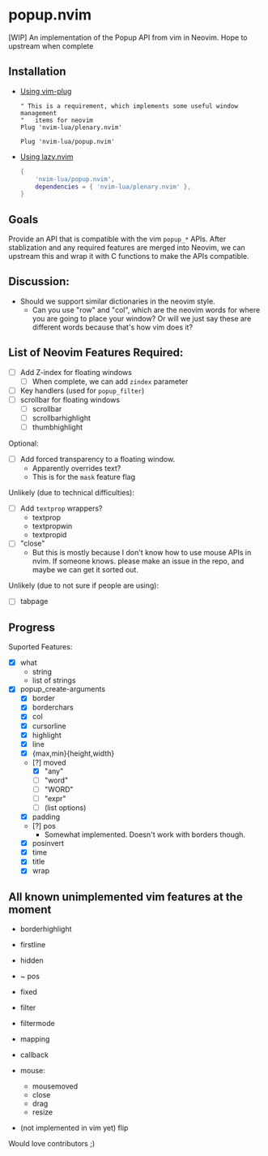# popup.nvim

[WIP] An implementation of the Popup API from vim in Neovim. Hope to upstream
when complete

## Installation

<ul>
<li><u>Using <a href="https://github.com/junegunn/vim-plug">vim-plug</a></u>

```vim
" This is a requirement, which implements some useful window management
"   items for neovim
Plug 'nvim-lua/plenary.nvim'

Plug 'nvim-lua/popup.nvim'
```

</li>

<li><u>Using <a href="https://github.com/folke/lazy.nvim">lazy.nvim</a></u>

```lua
{
    'nvim-lua/popup.nvim',
    dependencies = { 'nvim-lua/plenary.nvim' },
}
```
</li>
</ul>

## Goals

Provide an API that is compatible with the vim `popup_*` APIs. After
stablization and any required features are merged into Neovim, we can upstream
this and wrap it with C functions to make the APIs compatible.

## Discussion:

- Should we support similar dictionaries in the neovim style.
    - Can you use "row" and "col", which are the neovim words for where you are going to place your window? Or will we just say these are different words because that's how vim does it?

## List of Neovim Features Required:

- [ ] Add Z-index for floating windows
    - [ ] When complete, we can add `zindex` parameter
- [ ] Key handlers (used for `popup_filter`)
- [ ] scrollbar for floating windows
    - [ ] scrollbar
    - [ ] scrollbarhighlight
    - [ ] thumbhighlight

Optional:

- [ ] Add forced transparency to a floating window.
    - Apparently overrides text?
    - This is for the `mask` feature flag


Unlikely (due to technical difficulties):

- [ ] Add `textprop` wrappers?
    - textprop
    - textpropwin
    - textpropid
- [ ] "close"
    - But this is mostly because I don't know how to use mouse APIs in nvim. If someone knows. please make an issue in the repo, and maybe we can get it sorted out.

Unlikely (due to not sure if people are using):
- [ ] tabpage

## Progress

Suported Features:

- [x] what
    - string
    - list of strings
- [x] popup_create-arguments
    - [x] border
    - [x] borderchars
    - [x] col
    - [x] cursorline
    - [x] highlight
    - [x] line
    - [x] {max,min}{height,width}
    - [?] moved
        - [x] "any"
        - [ ] "word"
        - [ ] "WORD"
        - [ ] "expr"
        - [ ] (list options)
    - [x] padding
    - [?] pos
        - Somewhat implemented. Doesn't work with borders though.
    - [x] posinvert
    - [x] time
    - [x] title
    - [x] wrap

## All known unimplemented vim features at the moment

- borderhighlight
- firstline
- hidden
- ~ pos
- fixed
- filter
- filtermode
- mapping
- callback
- mouse:
    - mousemoved
    - close
    - drag
    - resize

- (not implemented in vim yet) flip

Would love contributors ;)
